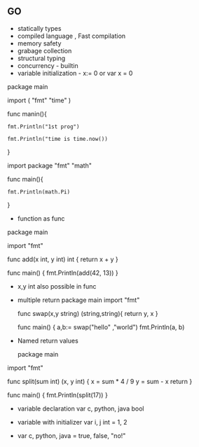 ## GO
- statically types
- compiled language , Fast compilation 
- memory safety
- grabage collection
- structural typing
- concurrency - builtin 
- variable initialization - x:= 0  or var x = 0

package main

  import (
    "fmt"
    "time"
    )
    
 func manin(){
 
    fmt.Println("1st prog")
  
    fmt.Println("time is time.now())
  
 }

import package "fmt" "math" 

func main(){

    fmt.Println(math.Pi)
    
}
   
- function as func 

package main

import "fmt"

func add(x int, y int) int {
	return x + y
}

func main() {
	fmt.Println(add(42, 13))
}


- x,y int  also possible in func 
- multiple return 
  package main
  import "fmt"
  
  func swap(x,y string) (string,string){
      return y, x
  }
  
  func main() {
  a,b:= swap("hello" ,"world")
  fmt.Println(a, b)
  

- Named return values
  
  package main

import "fmt"

func split(sum int) (x, y int) {
	x = sum * 4 / 9
	y = sum - x
	return
}

func main() {
	fmt.Println(split(17))
}

- variable declaration 
  var c, python, java bool
  
- variable with initializer 
  var i, j int = 1, 2
  
 - var c, python, java = true, false, "no!" 
  
